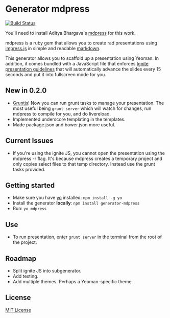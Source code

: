 # Generator mdpress
[![Build Status](https://secure.travis-ci.org/btholt/generator-mdpress.png?branch=master)](https://travis-ci.org/btholt/generator-mdpress)

You'll need to install Aditya Bhargava's [mdpress](http://github.com/egonSchiele/mdpress) for this work.

mdpress is a ruby gem that allows you to create rad presentations using [impress.js](http://github.com/bartaz/impress.js) in simple and readable [markdown](http://daringfireball.net/projects/markdown/).

This generator allows you to scaffold up a presentation using Yeoman. In addition, it comes bundled with a JavaScript file that enforces [Ignite presentation guidelines](http://tinyurl.com/3lxmml) that will automatically advance the slides every 15 seconds and put it into fullscreen mode for you.

## New in 0.2.0
- [Gruntjs](http://gruntjs.com)! Now you can run grunt tasks to manage your presentation. The most useful being `grunt server` which will watch for changes, run mdpress to compile for you, and do livereload.
- Implemented underscore templating in the templates.
- Made package.json and bower.json more useful.

## Current Issues
- If you're using the ignite JS, you cannot open the presentation using the mdpress -r flag. It's because mdpress creates a temporary project and only copies select files to that temp directory. Instead use the grunt tasks provided.

## Getting started
- Make sure you have [yo](https://github.com/yeoman/yo) installed:
    `npm install -g yo`
- Install the generator **locally**: `npm install generator-mdpress`
- Run: `yo mdpress`

## Use
- To run presentation, enter `grunt server` in the terminal from the root of the project.

## Roadmap
- Split ignite JS into subgenerator.
- Add testing.
- Add multiple themes. Perhaps a Yeoman-specific theme.

## License
[MIT License](http://en.wikipedia.org/wiki/MIT_License)
